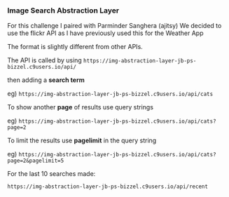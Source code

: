 ### Image Search Abstraction Layer

For this challenge I paired with Parminder Sanghera (ajitsy)
We decided to use the flickr API as I have previously used this for the Weather App

The format is slightly different from other APIs.

The API is called by using
`https://img-abstraction-layer-jb-ps-bizzel.c9users.io/api/`

then adding a **search term**

eg) `https://img-abstraction-layer-jb-ps-bizzel.c9users.io/api/cats`

To show another **page** of results use query strings

eg) `https://img-abstraction-layer-jb-ps-bizzel.c9users.io/api/cats?page=2`

To limit the results use **pagelimit** in the query string

eg) `https://img-abstraction-layer-jb-ps-bizzel.c9users.io/api/cats?page=2&pagelimit=5`

For the last 10 searches made:

`https://img-abstraction-layer-jb-ps-bizzel.c9users.io/api/recent`